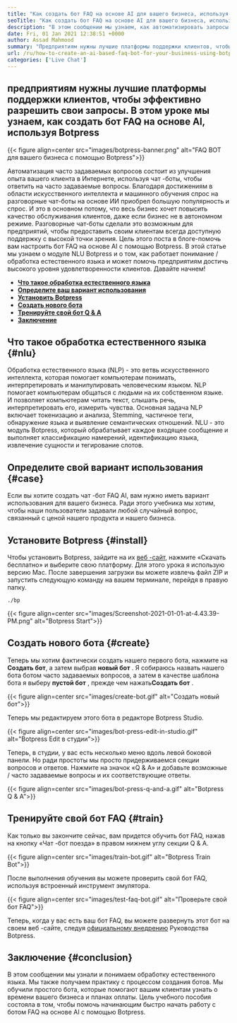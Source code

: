 ```yaml
---
title: "Как создать бот FAQ на основе AI для вашего бизнеса, используя Botpress" 
seoTitle: "Как создать бот FAQ на основе AI для вашего бизнеса, используя Botpress" 
description: "В этом сообщении мы узнаем, как автоматизировать запросы ваших клиентов, используя бот FAQ на основе AI, используя Botpress на вашем сайте." 
date: Fri, 01 Jan 2021 12:38:51 +0000
author: Assad Mahmood
summary: "Предприятиям нужны лучшие платформы поддержки клиентов, чтобы эффективно разрешить свои запросы. В этом уроке мы узнаем, как создать бот FAQ на основе AI, используя Botpress" 
url: /ru/how-to-create-an-ai-based-faq-bot-for-your-business-using-botpress/
categories: ['Live Chat']
---
```


## предприятиям нужны лучшие платформы поддержки клиентов, чтобы эффективно разрешить свои запросы. В этом уроке мы узнаем, как создать бот FAQ на основе AI, используя Botpress

{{< figure align=center src="images/botpress-banner.png" alt="FAQ BOT для вашего бизнеса с помощью Botpress">}}

Автоматизация часто задаваемых вопросов состоит из улучшения опыта вашего клиента в Интернете, используя чат -боты, чтобы ответить на часто задаваемые вопросы. Благодаря достижениям в области искусственного интеллекта и машинного обучения спрос на разговорные чат-боты на основе ИИ приобрел большую популярность и спрос. И это в основном потому, что весь бизнес хочет повысить качество обслуживания клиентов, даже если бизнес не в автономном режиме. Разговорные чат-боты сделали это возможным для предприятий, чтобы предоставить своим клиентам всегда доступную поддержку с высокой точки зрения. Цель этого поста в блоге-помочь вам настроить бот FAQ на основе AI с помощью Botpress.
В этой статье мы узнаем о модуле NLU Botpress и о том, как работает понимание / обработка естественного языка и может помочь предприятиям достичь высокого уровня удовлетворенности клиентов. Давайте начнем!
* **[Что такое обработка естественного языка][1]** 
* [ **Определите ваш вариант использования** ][2]
* [ **Установить Botpress** ][3]
* [ **Создать нового бота** ][4]
* [ **Тренируйте свой бот Q & A** ][5]
* [ **Заключение** ][6]

## Что такое обработка естественного языка {#nlu}

Обработка естественного языка (NLP) - это ветвь искусственного интеллекта, которая помогает компьютерам понимать, интерпретировать и манипулировать человеческим языком. NLP помогает компьютерам общаться с людьми на их собственном языке. И позволяет компьютерам читать текст, слышать речь, интерпретировать его, измерить чувства.
Основная задача NLP включает токенизацию и анализа, Stemming, частичное теги, обнаружение языка и выявление семантических отношений.
NLU - это модуль Botpress, который обрабатывает каждое входящее сообщение и выполняет классификацию намерений, идентификацию языка, извлечение сущности и тегирование слотов.

## Определите свой вариант использования {#case}

Если вы хотите создать чат -бот FAQ AI, вам нужно иметь вариант использования для вашего бизнеса. Ради этого учебника мы хотим, чтобы наши пользователи задавали любой случайный вопрос, связанный с ценой нашего продукта и нашего бизнеса.

## Установите Botpress {#install}

Чтобы установить Botpress, зайдите на их [веб -сайт][7], нажмите «Скачать бесплатно» и выберите свою платформу. Для этого урока я использую версию Mac. После завершения загрузки вы можете извлечь файл ZIP и запустить следующую команду на вашем терминале, перейдя в правую папку.
```
./bp
```

{{< figure align=center src="images/Screenshot-2021-01-01-at-4.43.39-PM.png" alt="Botpress Start">}}


## Создать нового бота {#create}

Теперь мы хотим фактически создать нашего первого бота, нажмите на **Создать бот**, а затем выбрав **новый бот** . Я собираюсь назвать нашего бота ботом часто задаваемых вопросов, а затем в качестве шаблона бота я выберу **пустой бот** , прежде чем нажать**Создать бот** .

{{< figure align=center src="images/create-bot.gif" alt="Создать новый бот">}}

Теперь мы редактируем этого бота в редакторе Botpress Studio.

{{< figure align=center src="images/bot-press-edit-in-studio.gif" alt="Botpress Edit в студии">}}

Теперь, в студии, у вас есть несколько меню вдоль левой боковой панели. Но ради простоты мы просто придерживаемся секции вопросов и ответов.
Нажмите на значок «Q & A» и добавьте возможные / часто задаваемые вопросы и их соответствующие ответы.

{{< figure align=center src="images/bot-press-q-and-a.gif" alt="Botpress Q & A">}}


## Тренируйте свой бот FAQ {#train}

Как только вы закончите сейчас, вам придется обучить бот FAQ, нажав на кнопку «Чат -бот поезда» в правом нижнем углу секции Q & A.

{{< figure align=center src="images/train-bot.gif" alt="Botpress Train Bot">}}

После выполнения обучения вы можете проверить свой бот FAQ, используя встроенный инструмент эмулятора.

{{< figure align=center src="images/test-faq-bot.gif" alt="Проверьте свой бот FAQ">}}

Теперь, когда у вас есть ваш бот FAQ, вы можете развернуть этот бот на своем веб -сайте, следуя [официальному внедрению][8] Руководства Botpress.

## Заключение {#conclusion}

В этом сообщении мы узнали и понимаем обработку естественного языка. Мы также получаем практику с процессом создания ботов. Мы обучили простого бота, которые помогают вашим клиентам узнать о времени вашего бизнеса и планах оплаты. Цель учебного пособия состояла в том, чтобы помочь начинающим быстро начать работу с ботом FAQ на основе AI с помощью Botpress.



[1]: #nlu
[2]: #case
[3]: #install
[4]: #create
[5]: #train
[6]: #conclusion
[7]: https://botpress.com/download
[8]: https://botpress.com/docs/channels/web
